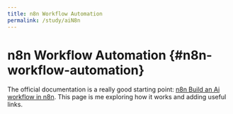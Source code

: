 ```yaml
---
title: n8n Workflow Automation
permalink: /study/aiN8n
---
```


# n8n Workflow Automation {#n8n-workflow-automation}

The official documentation is a really good starting point: [n8n Build an Ai workflow in n8n](https://docs.n8n.io/advanced-ai/intro-tutorial/). This page is me exploring how it works and adding useful links. 

